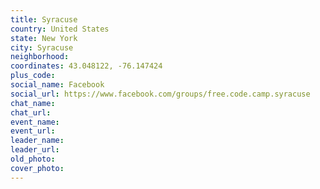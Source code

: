 ```yaml
---
title: Syracuse
country: United States
state: New York
city: Syracuse
neighborhood: 
coordinates: 43.048122, -76.147424
plus_code:
social_name: Facebook
social_url: https://www.facebook.com/groups/free.code.camp.syracuse
chat_name:
chat_url:
event_name:
event_url:
leader_name:
leader_url:
old_photo: 
cover_photo:
---
```

